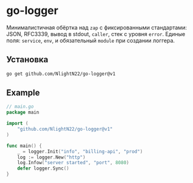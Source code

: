 # go-logger

Минималистичная обёртка над `zap` с фиксированными стандартами: JSON, RFC3339, вывод в stdout, `caller`, стек с уровня `error`. Единые поля: `service`, `env`, и обязательный `module` при создании логгера.

## Установка
```bash
go get github.com/NlightN22/go-logger@v1
```

## Example

``` go
// main.go
package main

import (
	"github.com/NlightN22/go-logger@v1"
)

func main() {
	_ = logger.Init("info", "billing-api", "prod")
	log := logger.New("http")
	log.Infow("server started", "port", 8080)
	defer logger.Sync()
}
```